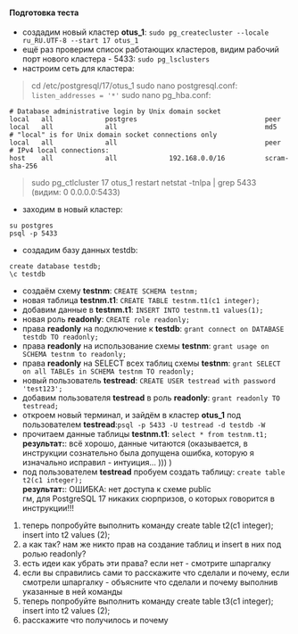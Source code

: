 #### Подготовка теста
- создадим новый кластер **otus_1**: ```sudo pg_createcluster --locale ru_RU.UTF-8 --start 17 otus_1```
- ещё раз проверим список работающих кластеров, видим рабочий порт нового кластера - 5433: ```sudo pg_lsclusters```
- настроим сеть для кластера:
>cd /etc/postgresql/17/otus_1
>sudo nano postgresql.conf: ```listen_addresses = '*'```
>sudo nano pg_hba.conf:
```
# Database administrative login by Unix domain socket
local   all             postgres                                peer
local   all             all                                     md5
# "local" is for Unix domain socket connections only
local   all             all                                     peer
# IPv4 local connections:
host    all             all             192.168.0.0/16          scram-sha-256
```
>sudo pg_ctlcluster 17 otus_1 restart
>netstat -tnlpa | grep 5433 \
(видим: 0 0.0.0.0:5433)
- заходим в новый кластер:
```
su postgres
psql -p 5433
```
- создадим базу данных testdb:
```
create database testdb;
\c testdb
```
- создаём схему **testnm**: ```CREATE SCHEMA testnm;```
- новая таблица **testnm.t1**: ```CREATE TABLE testnm.t1(c1 integer);```
- добавим данные в **testnm.t1**: ```INSERT INTO testnm.t1 values(1);```
- новая роль **readonly**: ```CREATE role readonly;```
- права **readonly** на подключение к **testdb**: ```grant connect on DATABASE testdb TO readonly;```
- права **readonly** на использование схемы **testnm**: ```grant usage on SCHEMA testnm to readonly;```
- права **readonly** на SELECT всех таблиц схемы **testnm**: ```grant SELECT on all TABLEs in SCHEMA testnm TO readonly;```
- новый пользователь **testread**: ```CREATE USER testread with password 'test123';```
- добавим пользователя **testread** в роль **readonly**: ```grant readonly TO testread;```
- откроем новый терминал, и зайдём в кластер **otus_1** под пользователем **testread**:```psql -p 5433 -U testread -d testdb -W```
- прочитаем данные таблицы **testnm.t1**: ```select * from testnm.t1;``` \
**результат:**: всё хорошо, данные читаются (оказывается, в инструкции сознательно была допущена ошибка, которую я изначально исправил - интуиция... )))  )
- под пользователем **testread** пробуем создать таблицу: ```create table t2(c1 integer);``` \
**результат:**: ОШИБКА: нет доступа к схеме public \
гм, для PostgreSQL 17 никаких сюрпризов, о которых говорится в инструкции!!!

<div class="text text_p-small text_default learning-markdown js-learning-markdown"><ol>
<li>теперь попробуйте выполнить команду create table t2(c1 integer); insert into t2 values (2);</li>
<li>а как так? нам же никто прав на создание таблиц и insert в них под ролью readonly?</li>
<li>есть идеи как убрать эти права? если нет - смотрите шпаргалку</li>
<li>если вы справились сами то расскажите что сделали и почему, если смотрели шпаргалку - объясните что сделали и почему выполнив указанные в ней команды</li>
<li>теперь попробуйте выполнить команду create table t3(c1 integer); insert into t2 values (2);</li>
<li>расскажите что получилось и почему  </li>
</ol>
</div>
